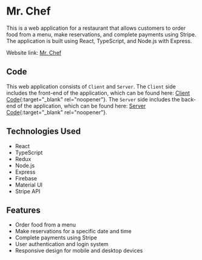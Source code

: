# Mr. Chef

This is a web application for a restaurant that allows customers to order food from a menu, make reservations, and complete payments using Stripe. The application is built using React, TypeScript, and Node.js with Express.

Website link: [Mr. Chef](https://mrchef1.netlify.app/)

## Code

This web application consists of `Client` and `Server`. The `Client` side includes the front-end of the application, which can be found here: [Client Code](https://github.com/joydey100/mrchef){:target="\_blank" rel="noopener"}. The `Server` side includes the back-end of the application, which can be found here: [Server Code](https://github.com/joydey100/mrchef-server){:target="\_blank" rel="noopener"}.

## Technologies Used

- React
- TypeScript
- Redux
- Node.js
- Express
- Firebase
- Material UI
- Stripe API

## Features

- Order food from a menu
- Make reservations for a specific date and time
- Complete payments using Stripe
- User authentication and login system
- Responsive design for mobile and desktop devices

